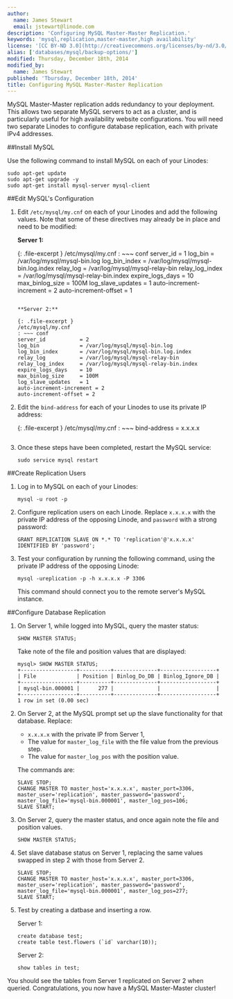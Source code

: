 ```yaml
---
author:
  name: James Stewart
  email: jstewart@linode.com
description: 'Configuring MySQL Master-Master Replication.'
keywords: 'mysql,replication,master-master,high availability'
license: '[CC BY-ND 3.0](http://creativecommons.org/licenses/by-nd/3.0/us/)'
alias: ['databases/mysql/backup-options/']
modified: Thursday, December 18th, 2014
modified_by:
  name: James Stewart
published: 'Tbursday, December 18th, 2014'
title: Configuring MySQL Master-Master Replication
---
```


MySQL Master-Master replication adds redundancy to your deployment.  This allows two separate MySQL servers to act as a cluster, and is particularly useful for high availability website configurations.  You will need two separate Linodes to configure database replication, each with private IPv4 addresses.

##Install MySQL

Use the following command to install MySQL on each of your Linodes:

    sudo apt-get update
    sudo apt-get upgrade -y
    sudo apt-get install mysql-server mysql-client

##Edit MySQL's Configuration


1.  Edit `/etc/mysql/my.cnf` on each of your Linodes and add the following values. Note that some of these directives may already be in place and need to be modified:

    **Server 1:**

    {: .file-excerpt }
    /etc/mysql/my.cnf
    : ~~~ conf
    server_id           = 1
    log_bin             = /var/log/mysql/mysql-bin.log
    log_bin_index       = /var/log/mysql/mysql-bin.log.index
    relay_log           = /var/log/mysql/mysql-relay-bin
    relay_log_index     = /var/log/mysql/mysql-relay-bin.index
    expire_logs_days    = 10
    max_binlog_size     = 100M
    log_slave_updates   = 1
    auto-increment-increment = 2
    auto-increment-offset = 1
    ~~~

    **Server 2:**

    {: .file-excerpt }
    /etc/mysql/my.cnf
    : ~~~ conf
    server_id           = 2
    log_bin             = /var/log/mysql/mysql-bin.log
    log_bin_index       = /var/log/mysql/mysql-bin.log.index
    relay_log           = /var/log/mysql/mysql-relay-bin
    relay_log_index     = /var/log/mysql/mysql-relay-bin.index
    expire_logs_days    = 10
    max_binlog_size     = 100M
    log_slave_updates   = 1
    auto-increment-increment = 2
    auto-increment-offset = 2
    ~~~

2.  Edit the `bind-address` for each of your Linodes to use its private IP address:

    {: .file-excerpt }
    /etc/mysql/my.cnf
    : ~~~
    bind-address    = x.x.x.x
    ~~~

3.  Once these steps have been completed, restart the MySQL service:

        sudo service mysql restart

##Create Replication Users

1.  Log in to MySQL on each of your Linodes:

        mysql -u root -p

2.  Configure replication users on each Linode.  Replace `x.x.x.x` with the private IP address of the opposing Linode, and `password` with a strong password:

        GRANT REPLICATION SLAVE ON *.* TO 'replication'@'x.x.x.x' IDENTIFIED BY 'password';

3.  Test your configuration by running the following command, using the private IP address of the opposing Linode:

        mysql -ureplication -p -h x.x.x.x -P 3306
        
    This command should connect you to the remote server's MySQL instance.

##Configure Database Replication


1.  On Server 1, while logged into MySQL, query the master status:

        SHOW MASTER STATUS;

    Take note of the file and position values that are displayed:

        mysql> SHOW MASTER STATUS;
        +------------------+----------+--------------+------------------+
        | File             | Position | Binlog_Do_DB | Binlog_Ignore_DB |
        +------------------+----------+--------------+------------------+
        | mysql-bin.000001 |      277 |              |                  |
        +------------------+----------+--------------+------------------+
        1 row in set (0.00 sec)

2.  On Server 2, at the MySQL prompt set up the slave functionality for that database.  Replace:

     - `x.x.x.x` with the private IP from Server 1, 
     - The value for `master_log_file` with the file value from the previous step.
     - The value for  `master_log_pos` with the position value.

     The commands are:

        SLAVE STOP;
        CHANGE MASTER TO master_host='x.x.x.x', master_port=3306, master_user='replication', master_password='password', master_log_file='mysql-bin.000001', master_log_pos=106;
        SLAVE START;

3.  On Server 2, query the master status, and once again note the file and position values.

        SHOW MASTER STATUS;

4.  Set slave database status on Server 1, replacing the same values swapped in step 2 with those from Server 2.

        SLAVE STOP;
        CHANGE MASTER TO master_host='x.x.x.x', master_port=3306, master_user='replication', master_password='password', master_log_file='mysql-bin.000001', master_log_pos=277;
        SLAVE START;

5.  Test by creating a datbase and inserting a row.

    Server 1:

        create database test;
        create table test.flowers (`id` varchar(10));

    Server 2:

        show tables in test;

You should see the tables from Server 1 replicated on Server 2 when queried.  Congratulations, you now have a MySQL Master-Master cluster!
